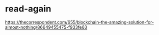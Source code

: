 # read-again

https://thecorrespondent.com/655/blockchain-the-amazing-solution-for-almost-nothing/86649455475-f933fe63
